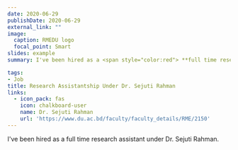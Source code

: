 ```yaml
---
date: 2020-06-29
publishDate: 2020-06-29
external_link: ""
image:
  caption: RMEDU logo
  focal_point: Smart
slides: example
summary: I've been hired as a <span style="color:red"> **full time research assistant**</span> under Dr. Sejuti Rahmna.

tags:
- Job
title: Research Assistantship Under Dr. Sejuti Rahman 
links:
  - icon_pack: fas
    icon: chalkboard-user
    name: Dr. Sejuti Rahman
    url: 'https://www.du.ac.bd/faculty/faculty_details/RME/2150'
---
```

I've been hired as a full time research assistant under Dr. Sejuti Rahman.